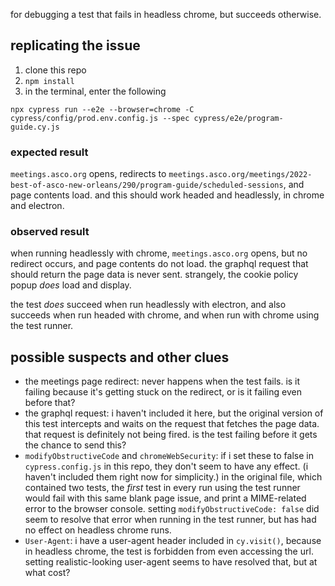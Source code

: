 for debugging a test that fails in headless chrome, but succeeds otherwise.

## replicating the issue
1. clone this repo
2. `npm install`
3. in the terminal, enter the following
```
npx cypress run --e2e --browser=chrome -C cypress/config/prod.env.config.js --spec cypress/e2e/program-guide.cy.js
```

### expected result
`meetings.asco.org` opens, redirects to `meetings.asco.org/meetings/2022-best-of-asco-new-orleans/290/program-guide/scheduled-sessions`, and page contents load. and this should work headed and headlessly, in chrome and electron.

### observed result
when running headlessly with chrome, `meetings.asco.org` opens, but no redirect occurs, and page contents do not load. the graphql request that should return the page data is never sent. strangely, the cookie policy popup *does* load and display.

the test *does* succeed when run headlessly with electron, and also succeeds when run headed with chrome, and when run with chrome using the test runner.

## possible suspects and other clues
* the meetings page redirect: never happens when the test fails. is it failing because it's getting stuck on the redirect, or is it failing even before that?
* the graphql request: i haven't included it here, but the original version of this test intercepts and waits on the request that fetches the page data. that request is definitely not being fired. is the test failing before it gets the chance to send this?
* `modifyObstructiveCode` and `chromeWebSecurity`: if i set these to false in `cypress.config.js` in this repo, they don't seem to have any effect. (i haven't included them right now for simplicity.) in the original file, which contained two tests, the *first* test in every run using the test runner would fail with this same blank page issue, and print a MIME-related error to the browser console. setting `modifyObstructiveCode: false` did seem to resolve that error when running in the test runner, but has had no effect on headless chrome runs.
* `User-Agent`: i have a user-agent header included in `cy.visit()`, because in headless chrome, the test is forbidden from even accessing the url. setting realistic-looking user-agent seems to have resolved that, but at what cost?